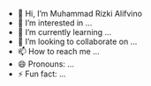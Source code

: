 - 👋 Hi, I’m Muhammad Rizki Alifvino
- 👀 I’m interested in ...
- 🌱 I’m currently learning ...
- 💞️ I’m looking to collaborate on ...
- 📫 How to reach me ...
- 😄 Pronouns: ...
- ⚡ Fun fact: ...

<!---
AlVFino/AlVFino is a ✨ special ✨ repository because its `README.md` (this file) appears on your GitHub profile.
You can click the Preview link to take a look at your changes.
--->

